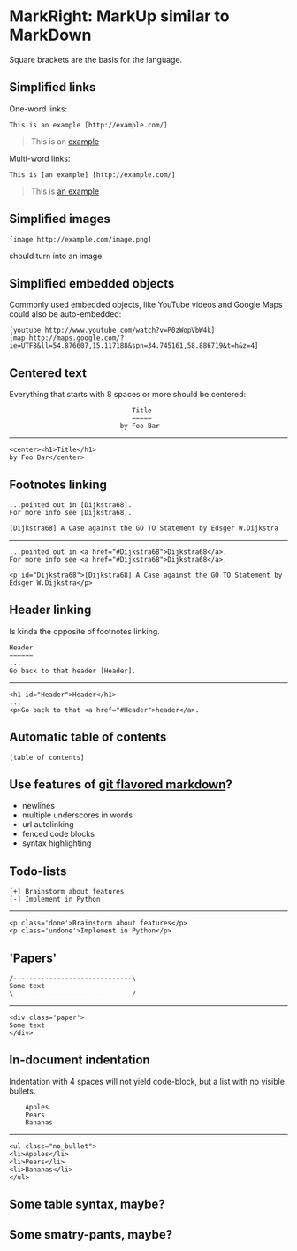 MarkRight: MarkUp similar to MarkDown
==============================

Square brackets are the basis for the language.

## Simplified links

One-word links:

    This is an example [http://example.com/]

> This is an [example](http://example.com/)

Multi-word links:

    This is [an example] [http://example.com/]

> This is [an example](http://example.com/)

## Simplified images

    [image http://example.com/image.png]

should turn into an image.

## Simplified embedded objects

Commonly used embedded objects, like YouTube videos and Google Maps could also be auto-embedded:

    [youtube http://www.youtube.com/watch?v=P0zWopVbW4k]
    [map http://maps.google.com/?ie=UTF8&ll=54.876607,15.117188&spn=34.745161,58.886719&t=h&z=4]

## Centered text

Everything that starts with 8 spaces or more should be centered:

                                   Title                               
                                   =====
                                by Foo Bar

***

    <center><h1>Title</h1> 
    by Foo Bar</center>

## Footnotes linking

    ...pointed out in [Dijkstra68].
    For more info see [Dijkstra68].

    [Dijkstra68] A Case against the GO TO Statement by Edsger W.Dijkstra

***

    ...pointed out in <a href="#Dijkstra68">Dijkstra68</a>.
    For more info see <a href="#Dijkstra68">Dijkstra68</a>.
   
    <p id="Dijkstra68">[Dijkstra68] A Case against the GO TO Statement by Edsger W.Dijkstra</p>

## Header linking

Is kinda the opposite of footnotes linking.

    Header
    ======
    ...
    Go back to that header [Header].

***

    <h1 id="Header">Header</h1>
    ...
    <p>Go back to that <a href="#Header">header</a>.
 
## Automatic table of contents

    [table of contents]

## Use features of [git flavored markdown](https://github.com/blog/832-rolling-out-the-redcarpet)? 
 - newlines
 - multiple underscores in words
 - url autolinking
 - fenced code blocks
 - syntax highlighting

## Todo-lists

    [+] Brainstorm about features
    [-] Implement in Python

***

    <p class='done'>Brainstorm about features</p>
    <p class='undone'>Implement in Python</p>

## 'Papers'

    /------------------------------\
    Some text
    \------------------------------/

***

    <div class='paper'>
    Some text
    </div>

## In-document indentation

Indentation with 4 spaces will not yield code-block, but a list with no visible bullets.

        Apples
        Pears
        Bananas

***

    <ul class="no_bullet">
    <li>Apples</li>
    <li>Pears</li>
    <li>Bananas</li>
    </ul>

## Some table syntax, maybe?

## Some smatry-pants, maybe?